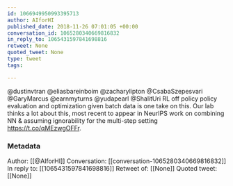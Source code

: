 ```yaml
---
id: 1066949950993395713
author: AIforHI
published_date: 2018-11-26 07:01:05 +00:00
conversation_id: 1065280340669816832
in_reply_to: 1065431597841698816
retweet: None
quoted_tweet: None
type: tweet
tags:

---
```


@dustinvtran @eliasbareinboim @zacharylipton @CsabaSzepesvari @GaryMarcus @earnmyturns @yudapearl @ShalitUri RL off policy policy evaluation and optimization given batch data is one take on this. Our lab thinks a lot about this, most recent to appear in NeurIPS work on combining NN &amp; assuming ignorability for the multi-step setting https://t.co/qMEzwgOFFr.

### Metadata

Author: [[@AIforHI]]
Conversation: [[conversation-1065280340669816832]]
In reply to: [[1065431597841698816]]
Retweet of: [[None]]
Quoted tweet: [[None]]
